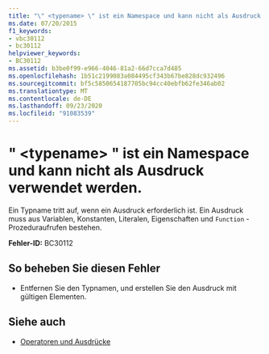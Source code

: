 ```yaml
---
title: "\" <typename> \" ist ein Namespace und kann nicht als Ausdruck verwendet werden."
ms.date: 07/20/2015
f1_keywords:
- vbc30112
- bc30112
helpviewer_keywords:
- BC30112
ms.assetid: b3be0f99-e966-4046-81a2-66d7cca7d485
ms.openlocfilehash: 1b51c2199083a084495cf343b67be828dc932496
ms.sourcegitcommit: bf5c5850654187705bc94cc40ebfb62fe346ab02
ms.translationtype: MT
ms.contentlocale: de-DE
ms.lasthandoff: 09/23/2020
ms.locfileid: "91083539"
---
```

# <a name="typename-is-a-namespace-and-cannot-be-used-as-an-expression"></a>" \<typename> " ist ein Namespace und kann nicht als Ausdruck verwendet werden.

Ein Typname tritt auf, wenn ein Ausdruck erforderlich ist. Ein Ausdruck muss aus Variablen, Konstanten, Literalen, Eigenschaften und `Function` -Prozeduraufrufen bestehen.  
  
 **Fehler-ID:** BC30112  
  
## <a name="to-correct-this-error"></a>So beheben Sie diesen Fehler  
  
- Entfernen Sie den Typnamen, und erstellen Sie den Ausdruck mit gültigen Elementen.  
  
## <a name="see-also"></a>Siehe auch

- [Operatoren und Ausdrücke](../programming-guide/language-features/operators-and-expressions/index.md)
